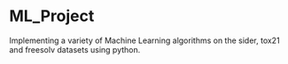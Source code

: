 # ML_Project
Implementing a variety of Machine Learning algorithms on
the sider, tox21 and freesolv datasets using python.
